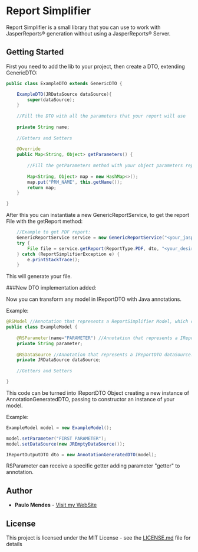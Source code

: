 # Report Simplifier

Report Simplifier is a small library that you can use to work with JasperReports® generation without using a JasperReports® Server.

## Getting Started

First you need to add the lib to your project, then create a DTO, extending GenericDTO:

```java
public class ExampleDTO extends GenericDTO {

    ExampleDTO(JRDataSource dataSource){
        super(dataSource);
    }
    
    //Fill the DTO with all the parameters that your report will use
    
    private String name;
    
    //Getters and Setters
    
    @Override
    public Map<String, Object> getParameters() {
    
        //Fill the getParameters method with your object parameters representation
        
        Map<String, Object> map = new HashMap<>();
        map.put("PRM_NAME", this.getName());
        return map;
    }

}
```

After this you can instantiate a new GenericReportService, to get the report File with the getReport method:

```java
    //Example to get PDF report:
    GenericReportService service = new GenericReportService("<your_jasper_file_path>");
    try {
        File file = service.getReport(ReportType.PDF, dto, "<your_desired_save_location>");
    } catch (ReportSimplifierException e) {
        e.printStackTrace();
    }
```

This will generate your file.

###New DTO implementation added:

Now you can transform any model in IReportDTO with Java annotations.

Example:

```java
@RSModel //Annotation that represents a ReportSimplifier Model, which can be turned in IReportDTO Object
public class ExampleModel {
    
    @RSParameter(name="PARAMETER") //Annotation that represents a IReportDTO parameter.
    private String parameter;
    
    @RSDataSource //Annotation that represents a IReportDTO dataSource.
    private JRDataSource dataSource;
    
    //Getters and Setters

}
```
This code can be turned into IReportDTO Object creating a new instance of AnnotationGeneratedDTO, passing to constructor an instance of your model.

Example:

```java
ExampleModel model = new ExampleModel();

model.setParameter("FIRST PARAMETER");
model.setDataSource(new JREmptyDataSource());

IReportOutputDTO dto = new AnnotationGeneratedDTO(model);
```

RSParameter can receive a specific getter adding parameter "getter" to annotation.

## Author

* **Paulo Mendes** - [Visit my WebSite](https://paulomendes.dev)

## License

This project is licensed under the MIT License - see the [LICENSE.md](LICENSE.md) file for details
